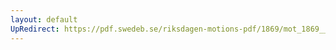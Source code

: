 ```yaml
---
layout: default
UpRedirect: https://pdf.swedeb.se/riksdagen-motions-pdf/1869/mot_1869__ak__00213/mot_1869__ak__00213_003.pdf
---
```


